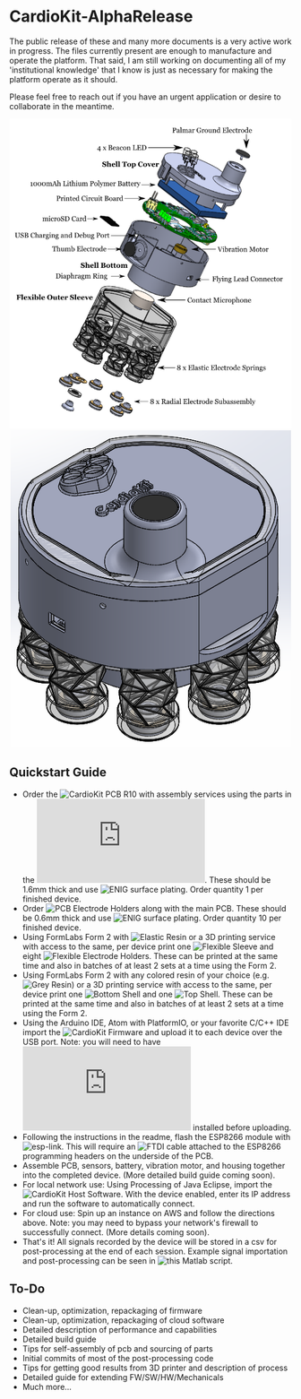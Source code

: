# CardioKit-AlphaRelease
The public release of these and many more documents is a very active work in progress. The files currently present are enough to manufacture and operate the platform. That said, I am still working on documenting all of my 'institutional knowledge' that I know is just as necessary for making the platform operate as it should. 

Please feel free to reach out if you have an urgent application or desire to collaborate in the meantime.

<p align="center">
  <img src="https://github.com/jamminwfeynman/CardioKit-AlphaRelease/blob/master/Mechanicals/Images/CardioKit-Exploded-Labelled.png">



  <img src="https://github.com/jamminwfeynman/CardioKit-AlphaRelease/blob/master/Mechanicals/Images/CardioKit-Top-Trimetric.png">
</p>

## Quickstart Guide
- Order the ![CardioKit PCB R10](https://github.com/jamminwfeynman/CardioKit-AlphaRelease/tree/master/Electronics/CardioKit-PCB-R01/Gerbers) with assembly services using the parts in the ![BOM](https://github.com/jamminwfeynman/CardioKit-AlphaRelease/blob/master/Electronics/CardioKit-PCB-R01/BOM/CardioKit-R01-BOM.pdf). These should be 1.6mm thick and use ![ENIG](https://en.wikipedia.org/wiki/Electroless_nickel_immersion_gold) surface plating. Order quantity 1 per finished device.
- Order ![PCB Electrode Holders](https://github.com/jamminwfeynman/CardioKit-AlphaRelease/tree/master/Electronics/Electrode-Holder-PCB-R01/Gerbers) along with the main PCB. These should be 0.6mm thick and use ![ENIG](https://en.wikipedia.org/wiki/Electroless_nickel_immersion_gold) surface plating. Order quantity 10 per finished device.
- Using FormLabs Form 2 with ![Elastic Resin](https://formlabs.com/store/form-2/materials/elastic-resin/) or a 3D printing service with access to the same, per device print one ![Flexible Sleeve](https://github.com/jamminwfeynman/CardioKit-AlphaRelease/blob/master/Mechanicals/CardioKit-Flexible-Sleeve-R30/Production-Files/CardioKit-Flexible-Sleeve-R30.form) and eight ![Flexible Electrode Holders](https://github.com/jamminwfeynman/CardioKit-AlphaRelease/blob/master/Mechanicals/CardioKit-Electrode-Holder-R50/Production-Files/CardioKit-Electrode-Holder-R50.form). These can be printed at the same time and also in batches of at least 2 sets at a time using the Form 2.
- Using FormLabs Form 2 with any colored resin of your choice (e.g. ![Grey Resin](https://formlabs.com/store/form-2/materials/grey-resin/)) or a 3D printing service with access to the same, per device print one ![Bottom Shell](https://github.com/jamminwfeynman/CardioKit-AlphaRelease/blob/master/Mechanicals/CardioKit-Shell-Bottom-R30/Production-Files/CardioKit-Shell-Bottom-R30.form) and one ![Top Shell](https://github.com/jamminwfeynman/CardioKit-AlphaRelease/blob/master/Mechanicals/CardioKit-Shell-Top-R31/Production-Files/CardioKit-Shell-Top-R31.form). These can be printed at the same time and also in batches of at least 2 sets at a time using the Form 2.
- Using the Arduino IDE, Atom with PlatformIO, or your favorite C/C++ IDE import the ![CardioKit Firmware](https://github.com/jamminwfeynman/CardioKit-AlphaRelease/tree/master/Firmware/CardioKit-R10-FW) and upload it to each device over the USB port. Note: you will need to have ![Teensyduino](https://www.pjrc.com/teensy/teensyduino.html) installed before uploading.
- Following the instructions in the readme, flash the ESP8266 module with ![esp-link](https://github.com/jeelabs/esp-link). This will require an ![FTDI cable](https://www.adafruit.com/product/4364) attached to the ESP8266 programming headers on the underside of the PCB.
- Assemble PCB, sensors, battery, vibration motor, and housing together into the completed device. (More detailed build guide coming soon).
- For local network use: Using Processing of Java Eclipse, import the ![CardioKit Host Software](https://github.com/jamminwfeynman/CardioKit-AlphaRelease/tree/master/Software). With the device enabled, enter its IP address and run the software to automatically connect.
- For cloud use: Spin up an instance on AWS and follow the directions above. Note: you may need to bypass your network's firewall to successfully connect. (More details coming soon).
- That's it! All signals recorded by the device will be stored in a csv for post-processing at the end of each session. Example signal importation and post-processing can be seen in ![this Matlab script](https://github.com/jamminwfeynman/CardioKit-AlphaRelease/tree/master/Post-Processing).


## To-Do
- Clean-up, optimization, repackaging of firmware
- Clean-up, optimization, repackaging of cloud software
- Detailed description of performance and capabilities
- Detailed build guide
- Tips for self-assembly of pcb and sourcing of parts
- Initial commits of most of the post-processing code
- Tips for getting good results from 3D printer and description of process
- Detailed guide for extending FW/SW/HW/Mechanicals
- Much more...
